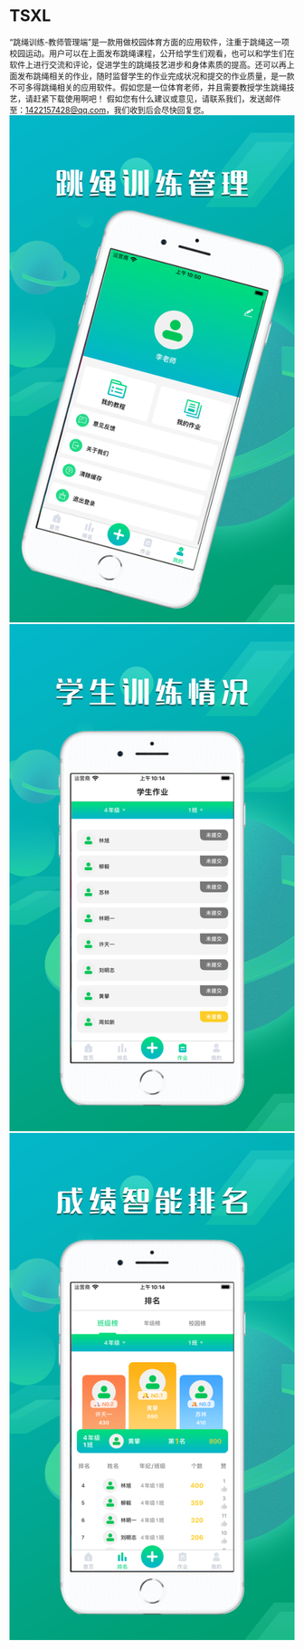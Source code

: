 # TSXL
“跳绳训练-教师管理端”是一款用做校园体育方面的应用软件，注重于跳绳这一项校园运动。用户可以在上面发布跳绳课程，公开给学生们观看，也可以和学生们在软件上进行交流和评论，促进学生的跳绳技艺进步和身体素质的提高。还可以再上面发布跳绳相关的作业，随时监督学生的作业完成状况和提交的作业质量，是一款不可多得跳绳相关的应用软件。假如您是一位体育老师，并且需要教授学生跳绳技艺，请赶紧下载使用啊吧！
假如您有什么建议或意见，请联系我们，发送邮件至：1422157428@qq.com，我们收到后会尽快回复您。
![Image text](https://github.com/qinfendezhou/TSXL/blob/main/%E4%B8%8A%E6%9E%B6/1.png)
![Image text](https://github.com/qinfendezhou/TSXL/blob/main/%E4%B8%8A%E6%9E%B6/2.png)
![Image text](https://github.com/qinfendezhou/TSXL/blob/main/%E4%B8%8A%E6%9E%B6/3.png)
